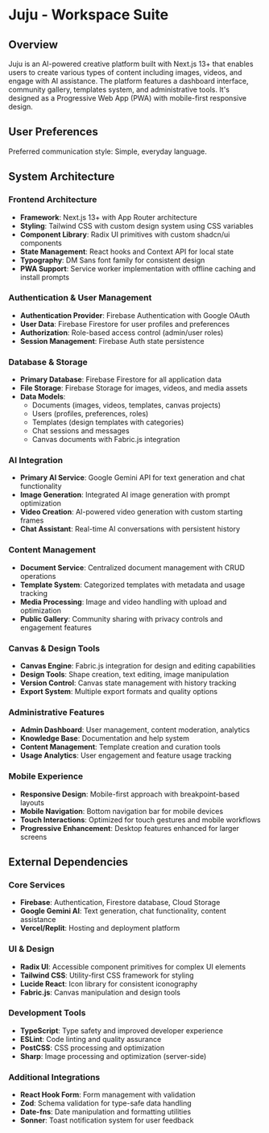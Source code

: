 # Juju - Workspace Suite

## Overview

Juju is an AI-powered creative platform built with Next.js 13+ that enables users to create various types of content including images, videos, and engage with AI assistance. The platform features a dashboard interface, community gallery, templates system, and administrative tools. It's designed as a Progressive Web App (PWA) with mobile-first responsive design.

## User Preferences

Preferred communication style: Simple, everyday language.

## System Architecture

### Frontend Architecture
- **Framework**: Next.js 13+ with App Router architecture
- **Styling**: Tailwind CSS with custom design system using CSS variables
- **Component Library**: Radix UI primitives with custom shadcn/ui components
- **State Management**: React hooks and Context API for local state
- **Typography**: DM Sans font family for consistent design
- **PWA Support**: Service worker implementation with offline caching and install prompts

### Authentication & User Management
- **Authentication Provider**: Firebase Authentication with Google OAuth
- **User Data**: Firebase Firestore for user profiles and preferences
- **Authorization**: Role-based access control (admin/user roles)
- **Session Management**: Firebase Auth state persistence

### Database & Storage
- **Primary Database**: Firebase Firestore for all application data
- **File Storage**: Firebase Storage for images, videos, and media assets
- **Data Models**: 
  - Documents (images, videos, templates, canvas projects)
  - Users (profiles, preferences, roles)
  - Templates (design templates with categories)
  - Chat sessions and messages
  - Canvas documents with Fabric.js integration

### AI Integration
- **Primary AI Service**: Google Gemini API for text generation and chat functionality
- **Image Generation**: Integrated AI image generation with prompt optimization
- **Video Creation**: AI-powered video generation with custom starting frames
- **Chat Assistant**: Real-time AI conversations with persistent history

### Content Management
- **Document Service**: Centralized document management with CRUD operations
- **Template System**: Categorized templates with metadata and usage tracking
- **Media Processing**: Image and video handling with upload and optimization
- **Public Gallery**: Community sharing with privacy controls and engagement features

### Canvas & Design Tools
- **Canvas Engine**: Fabric.js integration for design and editing capabilities
- **Design Tools**: Shape creation, text editing, image manipulation
- **Version Control**: Canvas state management with history tracking
- **Export System**: Multiple export formats and quality options

### Administrative Features
- **Admin Dashboard**: User management, content moderation, analytics
- **Knowledge Base**: Documentation and help system
- **Content Management**: Template creation and curation tools
- **Usage Analytics**: User engagement and feature usage tracking

### Mobile Experience
- **Responsive Design**: Mobile-first approach with breakpoint-based layouts
- **Mobile Navigation**: Bottom navigation bar for mobile devices
- **Touch Interactions**: Optimized for touch gestures and mobile workflows
- **Progressive Enhancement**: Desktop features enhanced for larger screens

## External Dependencies

### Core Services
- **Firebase**: Authentication, Firestore database, Cloud Storage
- **Google Gemini AI**: Text generation, chat functionality, content assistance
- **Vercel/Replit**: Hosting and deployment platform

### UI & Design
- **Radix UI**: Accessible component primitives for complex UI elements
- **Tailwind CSS**: Utility-first CSS framework for styling
- **Lucide React**: Icon library for consistent iconography
- **Fabric.js**: Canvas manipulation and design tools

### Development Tools
- **TypeScript**: Type safety and improved developer experience
- **ESLint**: Code linting and quality assurance
- **PostCSS**: CSS processing and optimization
- **Sharp**: Image processing and optimization (server-side)

### Additional Integrations
- **React Hook Form**: Form management with validation
- **Zod**: Schema validation for type-safe data handling
- **Date-fns**: Date manipulation and formatting utilities
- **Sonner**: Toast notification system for user feedback